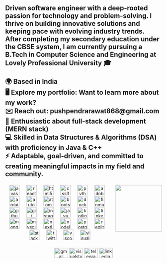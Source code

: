 <h2 align="left">Driven software engineer with a deep-rooted passion for technology and problem-solving. I thrive on building innovative solutions and keeping pace with evolving industry trends. After completing my secondary education under the CBSE system, I am currently pursuing a B.Tech in Computer Science and Engineering at Lovely Professional University 🎓<br><br>🌍 Based in India<br>🖥️ Explore my portfolio: Want to learn more about my work?<br>✉️ Reach out: pushpendrarawat868@gmail.com<br>🌟 Enthusiastic about full-stack development (MERN stack)<br>💻 Skilled in Data Structures & Algorithms (DSA) with proficiency in Java & C++<br>⚡ Adaptable, goal-driven, and committed to creating meaningful impacts in my field and community.</h2>

###

<img align="right" height="150" src="https://i.imgflip.com/65efzo.gif"  />

###

<div align="center">
  <img src="https://skillicons.dev/icons?i=js" height="33" alt="javascript logo"  />
  <img width="14" />
  <img src="https://skillicons.dev/icons?i=react" height="33" alt="react logo"  />
  <img width="14" />
  <img src="https://skillicons.dev/icons?i=html" height="33" alt="html5 logo"  />
  <img width="14" />
  <img src="https://skillicons.dev/icons?i=css" height="33" alt="css3 logo"  />
  <img width="14" />
  <img src="https://skillicons.dev/icons?i=py" height="33" alt="python logo"  />
  <img width="14" />
  <img src="https://skillicons.dev/icons?i=ai" height="33" alt="adobeillustrator logo"  />
  <img width="14" />
  <img src="https://skillicons.dev/icons?i=arduino" height="33" alt="arduino logo"  />
  <img width="14" />
  <img src="https://skillicons.dev/icons?i=autocad" height="33" alt="autocad logo"  />
  <img width="14" />
  <img src="https://skillicons.dev/icons?i=atom" height="33" alt="atom logo"  />
  <img width="14" />
  <img src="https://skillicons.dev/icons?i=bootstrap" height="33" alt="bootstrap logo"  />
  <img width="14" />
  <img src="https://skillicons.dev/icons?i=docker" height="33" alt="docker logo"  />
  <img width="14" />
  <img src="https://skillicons.dev/icons?i=figma" height="33" alt="figma logo"  />
  <img width="14" />
  <img src="https://skillicons.dev/icons?i=github" height="33" alt="github logo"  />
  <img width="14" />
  <img src="https://skillicons.dev/icons?i=git" height="33" alt="git logo"  />
  <img width="14" />
  <img src="https://skillicons.dev/icons?i=instagram" height="33" alt="instagram logo"  />
  <img width="14" />
  <img src="https://skillicons.dev/icons?i=java" height="33" alt="java logo"  />
  <img width="14" />
  <img src="https://skillicons.dev/icons?i=kotlin" height="33" alt="kotlin logo"  />
  <img width="14" />
  <img src="https://skillicons.dev/icons?i=linkedin" height="33" alt="linkedin logo"  />
  <img width="14" />
  <img src="https://skillicons.dev/icons?i=mongodb" height="33" alt="mongodb logo"  />
  <img width="14" />
  <img src="https://skillicons.dev/icons?i=mysql" height="33" alt="mysql logo"  />
  <img width="14" />
  <img src="https://skillicons.dev/icons?i=nextjs" height="33" alt="nextjs logo"  />
  <img width="14" />
  <img src="https://skillicons.dev/icons?i=nodejs" height="33" alt="nodejs logo"  />
  <img width="14" />
  <img src="https://skillicons.dev/icons?i=postgres" height="33" alt="postgresql logo"  />
  <img width="14" />
  <img src="https://skillicons.dev/icons?i=replit" height="33" alt="replit logo"  />
  <img width="14" />
  <img src="https://skillicons.dev/icons?i=stackoverflow" height="33" alt="stackoverflow logo"  />
  <img width="14" />
  <img src="https://skillicons.dev/icons?i=twitter" height="33" alt="twitter logo"  />
  <img width="14" />
  <img src="https://skillicons.dev/icons?i=vscode" height="33" alt="vscode logo"  />
  <img width="14" />
  <img src="https://skillicons.dev/icons?i=visualstudio" height="33" alt="visualstudio logo"  />
</div>

###

<div align="center">
  <img src="https://raw.githubusercontent.com/maurodesouza/profile-readme-generator/master/src/assets/icons/social/gmail/default.svg" width="44" height="32" alt="gmail logo"  />
  <img src="https://raw.githubusercontent.com/maurodesouza/profile-readme-generator/master/src/assets/icons/social/visualstudio/default.svg" width="44" height="32" alt="visualstudio logo"  />
  <img src="https://raw.githubusercontent.com/maurodesouza/profile-readme-generator/master/src/assets/icons/social/telegram/default.svg" width="44" height="32" alt="telegram logo"  />
  <img src="https://raw.githubusercontent.com/maurodesouza/profile-readme-generator/master/src/assets/icons/social/linkedin/default.svg" width="44" height="32" alt="linkedin logo"  />
</div>

###

